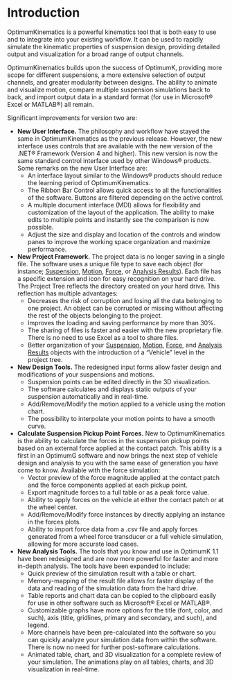 ﻿---
Title: Introduction
summary: 
authors:
    - Paulo Yamagata    
date: 2019/4/26
---

# Introduction

OptimumKinematics is a powerful kinematics tool that is both easy to use and to integrate into your existing workflow. It can be used to rapidly simulate the kinematic properties of suspension design, providing detailed output and visualization for a broad range of output channels.

OptimumKinematics builds upon the success of OptimumK, providing more scope for different suspensions, a more extensive selection of output channels, and greater modularity between designs. The ability to animate and visualize motion, compare multiple suspension simulations back to back, and import output data in a standard format (for use in Microsoft® Excel or MATLAB®) all remain.

Significant improvements for version two are:

* __New User Interface.__ The philosophy and workflow have stayed the same in OptimumKinematics as the previous release. However, the new interface uses controls that are available with the new version of the .NET® Framework (Version 4 and higher). This new version is now the same standard control interface used by other Windows® products. Some remarks on the new User Interface are:
    * An interface layout similar to the Windows® products should reduce the learning period of OptimumKinematics.
    * The Ribbon Bar Control allows quick access to all the functionalities of the software. Buttons are filtered depending on the active control.
    * A multiple document interface (MDI) allows for flexibility and customization of the layout of the application. The ability to make edits to multiple points and instantly see the comparison is now possible.
    * Adjust the size and display and location of the controls and window panes to improve the working space organization and maximize performance.
* __New Project Framework.__ The project data is no longer saving in a single file. The software uses a unique file type to save each object (for instance; [Suspension](../2_Quick_Start/C_Design_Overview.html#Suspension), [Motion](../2_Quick_Start/C_Design_Overview.html#Motion), [Force](../2_Quick_Start/C_Design_Overview.html#Force), or [Analysis Results](../5_Detailed_Overview/D_Analysis.html#Analysis-Results)). Each file has a specific extension and icon for easy recognition on your hard drive. The Project Tree reflects the directory created on your hard drive. This reflection has multiple advantages:
    * Decreases the risk of corruption and losing all the data belonging to one project. An object can be corrupted or missing without affecting the rest of the objects belonging to the project.
    * Improves the loading and saving performance by more than 30%.
    * The sharing of files is faster and easier with the new proprietary file. There is no need to use Excel as a tool to share files. 
    * Better organization of your [Suspension](../2_Quick_Start/C_Design_Overview#Suspension), [Motion](../2_Quick_Start/C_Design_Overview#Motion), [Force](../2_Quick_Start/C_Design_Overview.html#Force), and [Analysis Results](../5_Detailed_Overview/D_Analysis#Analysis-Results) objects with the introduction of a “Vehicle” level in the project tree.
* __New Design Tools.__ The redesigned input forms allow faster design and modifications of your suspensions and motions.
    * Suspension points can be edited directly in the 3D visualization.
    * The software calculates and displays static outputs of your suspension automatically and in real-time.
    * Add/Remove/Modify the motion applied to a vehicle using the motion chart.
    * The possibility to interpolate your motion points to have a smooth curve.
* __Calculate Suspension Pickup Point Forces.__ New to OptimumKinematics is the ability to calculate the forces in the suspension pickup points based on an external force applied at the contact patch.  This ability is a first in an OptimumG software and now brings the next step of vehicle design and analysis to you with the same ease of generation you have come to know.  Available with the force simulation:
    * Vector preview of the force magnitude applied at the contact patch and the force components applied at each pickup point.
    * Export magnitude forces to a full table or as a peak force value.
    * Ability to apply forces on the vehicle at either the contact patch or at the wheel center.
    * Add/Remove/Modify force instances by directly applying an instance in the forces plots.
    * Ability to import force data from a .csv file and apply forces generated from a wheel force transducer or a full vehicle simulation, allowing for more accurate load cases.
* __New Analysis Tools.__ The tools that you know and use in OptimumK 1.1 have been redesigned and are now more powerful for faster and more in-depth analysis. The tools have been expanded to include:
    * Quick preview of the simulation result with a table or chart.
    * Memory-mapping of the result file allows for faster display of the data and reading of the simulation data from the hard drive.
    * Table reports and chart data can be copied to the clipboard easily for use in other software such as Microsoft® Excel or MATLAB®.
    * Customizable graphs have more options for the title (font, color, and such), axis (title, gridlines, primary and secondary, and such), and legend.
    * More channels have been pre-calculated into the software so you can quickly analyze your simulation data from within the software. There is now no need for further post-software calculations.
    * Animated table, chart, and 3D visualization for a complete review of your simulation. The animations play on all tables, charts, and 3D visualization in real-time.
